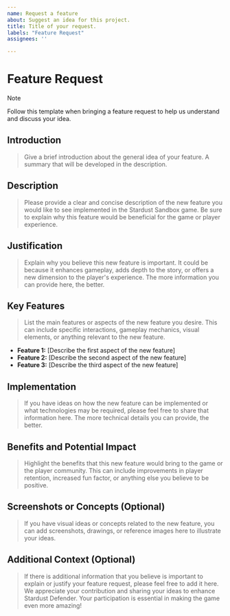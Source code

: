 ```yaml
---
name: Request a feature
about: Suggest an idea for this project.
title: Title of your request.
labels: "Feature Request"
assignees: ''

---
```


# Feature Request

> [!NOTE]  
> Follow this template when bringing a feature request to help us understand and discuss your idea.

## Introduction

> Give a brief introduction about the general idea of your feature. A summary that will be developed in the description.

## Description

> Please provide a clear and concise description of the new feature you would like to see implemented in the Stardust Sandbox game. Be sure to explain why this feature would be beneficial for the game or player experience.

## Justification

> Explain why you believe this new feature is important. It could be because it enhances gameplay, adds depth to the story, or offers a new dimension to the player's experience. The more information you can provide here, the better.

## Key Features

> List the main features or aspects of the new feature you desire. This can include specific interactions, gameplay mechanics, visual elements, or anything relevant to the new feature.

- **Feature 1:** [Describe the first aspect of the new feature]
- **Feature 2:** [Describe the second aspect of the new feature]
- **Feature 3:** [Describe the third aspect of the new feature]

## Implementation

> If you have ideas on how the new feature can be implemented or what technologies may be required, please feel free to share that information here. The more technical details you can provide, the better.

## Benefits and Potential Impact

> Highlight the benefits that this new feature would bring to the game or the player community. This can include improvements in player retention, increased fun factor, or anything else you believe to be positive.

## Screenshots or Concepts (Optional)

> If you have visual ideas or concepts related to the new feature, you can add screenshots, drawings, or reference images here to illustrate your ideas.

## Additional Context (Optional)

> If there is additional information that you believe is important to explain or justify your feature request, please feel free to add it here.
> We appreciate your contribution and sharing your ideas to enhance Stardust Defender. Your participation is essential in making the game even more amazing!
